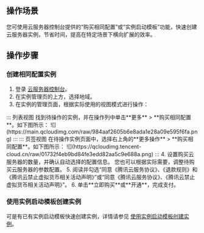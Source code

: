## 操作场景
您可使用云服务器控制台提供的“购买相同配置”或“实例启动模板”功能，快速创建云服务器实例，节省时间，提高在特定场景下横向扩展的效率。


## 操作步骤

### 创建相同配置实例
1. 登录 [云服务器控制台](https://console.cloud.tencent.com/cvm/instance/index?rid=19)。
2. 在实例管理页的上方，选择地域。
3. 在实例的管理页面，根据实际使用的视图模式进行操作：
<dx-tabs>
::: 列表视图
找到待操作的实例，并在操作列中单击**更多** > **购买相同配置**。如下图所示：
![](https://main.qcloudimg.com/raw/984aaf2605b6e8ada1e28a09e595f6fa.png)
:::
::: 页签视图
在待操作实例页面中，选择右上角的**更多操作** > **购买相同配置**。如下图所示：
![](https://qcloudimg.tencent-cloud.cn/raw/01732f4eb9bd84fe3edd82aa5c9e688a.png)
:::
</dx-tabs>
4. 设置购买云服务器的数量，并确认自动选择的配置信息。
您也可以根据实际需要，调整待购买云服务器的参数配置。
5. 阅读并勾选“同意《腾讯云服务协议》、《退款规则》和《腾讯云禁止虚拟货币相关活动声明》”或“同意《腾讯云服务协议》、《腾讯云禁止虚拟货币相关活动声明》”。
6. 单击**立即购买**或**开通**，完成支付。

### 使用实例启动模板创建实例
可是有已有实例启动模板快速创建实例，详情请参见 [使用实例启动模板创建实例](https://cloud.tencent.com/document/product/213/62034#.E4.BD.BF.E7.94.A8.E5.AE.9E.E4.BE.8B.E6.A8.A1.E6.9D.BF.E5.88.9B.E5.BB.BA.E5.AE.9E.E4.BE.8B[]())。
